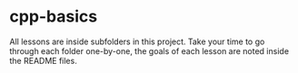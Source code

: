 # cpp-basics
All lessons are inside subfolders in this project.
Take your time to go through each folder one-by-one, the goals of each lesson are noted inside the README files. 
